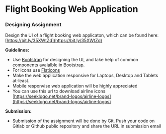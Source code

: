 # Flight Booking Web Application

### Designing Assignment

Design the UI of a flight booking web applicaton, which can be found here: [https://bit.ly/35XWtZd](https://bit.ly/35XWtZd)

**Guidelines:**

* Use [Bootstrap](https://getbootstrap.com/) for designing the UI, and take help of common components avaialble in Bootstrap.
* For icons use [Flaticons](https://www.flaticon.com/home)
* Make the web application responsive for Laptops, Desktop and Tablets at-least. 
* Mobile responvise web application will be highly appreciated
* You can use this url to download airline icons [https://seeklogo.net/brand-logos/airline-logos](https://seeklogo.net/brand-logos/airline-logos)

**Submission:** 

* Submission of the assignment will be done by Git. Push your code on Gitlab or Github public repository and share the URL in submission email
